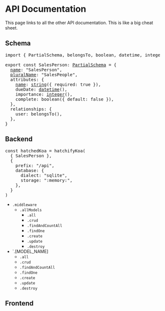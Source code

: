 # API Documentation

This page links to all the other API documentation. This is like a big cheat sheet.

## Schema

<pre>
import { PartialSchema, belongsTo, boolean, datetime, integer, hasMany, string } from "@hatchifyjs/core"
  
export const SalesPerson: <a href="./naming.md">PartialSchema</a> = {
  <a href="./naming.md#schemaname">name</a>: "SalesPerson",
  <a href="./naming.md#schemapluralname">pluralName</a>: "SalesPeople",
  attributes: {
    <a href="./naming.md#schemaattributesattribute_name">name</a>: <a href="./attribute-types/string.md">string</a>({ required: true }),
    dueDate: <a href="./attribute-types/datetime">datetime</a>(),
    importance: <a href="./attribute-types/integer.md">integer</a>(),
    complete: boolean({ default: false }),
  },
  relationships: {
    user: belongsTo(),
  },
}
</pre>

## Backend

<pre>
const hatchedKoa = hatchifyKoa(
  { SalesPerson },
  {
    prefix: "/api",
    database: {
      dialect: "sqlite",
      storage: ":memory:",
    },
  }
)
</pre>

- `.middleware`
  - `.allModels`
    - `.all`
    - `.crud`
    - `.findAndCountAll`
    - `.findOne`
    - `.create`
    - `.update`
    - `.destroy`
 - `.[MODEL_NAME]
    - `.all`
    - `.crud`
    - `.findAndCountAll`
    - `.findOne`
    - `.create`
    - `.update`
    - `.destroy`

## Frontend
